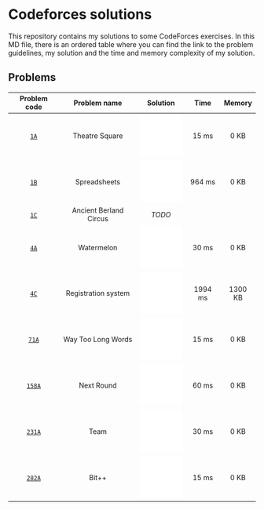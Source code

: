 # Codeforces solutions

This repository contains my solutions to some CodeForces exercises. In this MD file, there is an ordered table where you can find the link to the problem guidelines, my solution and the time and memory complexity of my solution.

## Problems

| __Problem code__ | __Problem name__ | __Solution__ | __Time__ | __Memory__ |
| :---: | :---: | :---: | :---: | :---: |
| [`1A`](https://codeforces.com/problemset/problem/1/A) | Theatre Square | [<img src="res/bright-light-bulb.svg">](src/theatre-square/main.cpp) | 15 ms | 0 KB |
| [`1B`](https://codeforces.com/problemset/problem/1/B) | Spreadsheets | [<img src="res/bright-light-bulb.svg">](src/spreadsheets/main.cpp) | 964 ms | 0 KB |
| [`1C`](https://codeforces.com/problemset/problem/1/C) | Ancient Berland Circus | _TODO_ |  |  |
| [`4A`](https://codeforces.com/problemset/problem/4/A) | Watermelon | [<img src="res/bright-light-bulb.svg">](src/watermelon/main.cpp) | 30 ms | 0 KB |
| [`4C`](https://codeforces.com/problemset/problem/4/C) | Registration system | [<img src="res/bright-light-bulb.svg">](src/registration-system/main.cpp) | 1994 ms | 1300  KB |
| [`71A`](https://codeforces.com/problemset/problem/71/A) | Way Too Long Words | [<img src="res/bright-light-bulb.svg">](src/way-too-long-words/main.cpp) | 15 ms | 0 KB |
| [`158A`](https://codeforces.com/problemset/problem/158/A) | Next Round | [<img src="res/bright-light-bulb.svg">](src/next-round/main.cpp) | 60 ms | 0 KB |
| [`231A`](https://codeforces.com/problemset/problem/231/A) | Team | [<img src="res/bright-light-bulb.svg">](src/team/main.cpp) | 30 ms | 0 KB |
| [`282A`](https://codeforces.com/problemset/problem/282/A) | Bit++ | [<img src="res/bright-light-bulb.svg">](src/bit++/main.cpp) | 15 ms | 0 KB |

<!-- [<img src="res/bright-light-bulb.svg">](src//main.cpp) -->